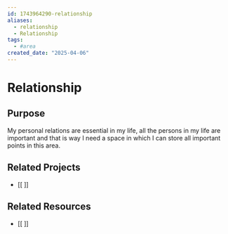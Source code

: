 ```yaml
---
id: 1743964290-relationship
aliases:
  - relationship
  - Relationship
tags:
  - #area
created_date: "2025-04-06"
---
```


# Relationship

## Purpose
My personal relations are essential in my life, all the persons in my life are important and that is way I need a space in which I can store all important points in this area.

## Related Projects
- [[ ]]

## Related Resources
- [[ ]]


